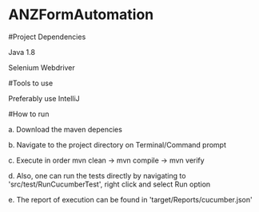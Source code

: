 # ANZFormAutomation

#Project Dependencies

  Java 1.8
  
  Selenium Webdriver
  
#Tools to use 
 
 Preferably use IntelliJ
  
#How to run

  a. Download the maven depencies
  
  b. Navigate to the project directory on Terminal/Command prompt
  
  c. Execute in order
      mvn clean -> mvn compile -> mvn verify
  
  d. Also, one can run the tests directly by navigating to 'src/test/RunCucumberTest', right click and select Run option
  
  e. The report of execution can be found in 'target/Reports/cucumber.json'

